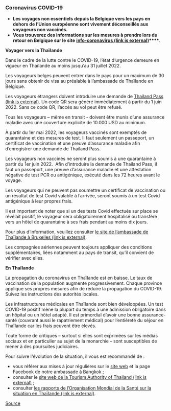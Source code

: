 ### **Coronavirus COVID-19**

*   **Les voyages non essentiels** **depuis la Belgique vers les pays en dehors de l’Union européenne sont vivement déconseillés aux voyageurs non vaccinés.**
*   **Vous trouverez des informations sur les mesures à prendre lors du retour en Belgique sur le site** **[info-coronavirus (link is external)](https://eur01.safelinks.protection.outlook.com/?url=http%3A%2F%2Fwww.info-coronavirus.be%2Ffr%2Fvoyages&data=04%7C01%7Cgaby.vrancken%40diplobel.fed.be%7C8362a5aa95d3424e863208da03573500%7C80153b30e434429bb41c0d47f9deec42%7C0%7C0%7C637825970330589053%7CUnknown%7CTWFpbGZsb3d8eyJWIjoiMC4wLjAwMDAiLCJQIjoiV2luMzIiLCJBTiI6Ik1haWwiLCJXVCI6Mn0%3D%7C3000&sdata=H7KT9j8CZZOJn0FNjWa8nTtkVOpA0burhA7Cq6R57HA%3D&reserved=0)****.** 

**Voyager vers la Thaïlande**

Dans le cadre de la lutte contre le COVID-19, l’état d’urgence demeure en vigueur en Thaïlande au moins jusqu’au 31 juillet 2022.

Les voyageurs belges peuvent entrer dans le pays pour un maximum de 30 jours sans obtenir de visa au préalable à l’ambassade de Thaïlande en Belgique.

Les voyageurs étrangers doivent introduire une demande de [Thailand Pass (link is external)](https://tp.consular.go.th/). Un code QR sera généré immédiatement à partir du 1 juin 2022. Sans ce code QR, l’accès au vol peut être refusé.

Tous les voyageurs – même en transit - doivent être munis d’une assurance maladie avec une couverture explicite de 10.000 USD au minimum.

À partir du 1er mai 2022, les voyageurs vaccinés sont exemptés de quarantaine et des mesures de test. Il faut seulement un passeport, un certificat de vaccination et une preuve d’assurance maladie afin d’enregistrer une demande de Thailand Pass.

Les voyageurs non vaccinés ne seront plus soumis à une quarantaine à partir du 1er juin 2022.  Afin d’introduire la demande de Thailand Pass, il faut un passeport, une preuve d’assurance maladie et une attestation négative de test PCR ou antigénique, exécuté dans les 72 heures avant le voyage.

Les voyageurs qui ne peuvent pas soumettre un certificat de vaccination ou un résultat de test Covid valable à l’arrivée, seront soumis à un test Covid antigénique à leur propres frais.

Il est important de noter que si un des tests Covid effectués sur place se révélait positif, le voyageur sera obligatoirement hospitalisé ou transféré vers un hôtel de quarantaine à ses frais pendant au moins dix jours.

Pour plus d’information, veuillez consulter [le site de l’ambassade de Thaïlande à Bruxelles (link is external)](https://www.thaiembassy.be/2020/07/09/application-for-certificate-of-entry-for-non-thai-nationals/?lang=en).

Les compagnies aériennes peuvent toujours appliquer des conditions supplémentaires, liées notamment au pays de transit, qu’il convient de vérifier avec elles.

**En Thaïlande**

La propagation du coronavirus en Thaïlande est en baisse. Le taux de vaccination de la population augmente progressivement. Chaque province applique ses propres mesures afin de réduire la propagation du COVID-19. Suivez les instructions des autorités locales.

Les infrastructures médicales en Thaïlande sont bien développées. Un test COVID-19 positif mène la plupart du temps à une admission obligatoire dans un hôpital ou un hôtel adapté. Il est primordial d’avoir une bonne assurance-santé (couvrant aussi le rapatriement médical) pour l’entièreté du séjour en Thaïlande car les frais peuvent être élevés.

Toute forme de critiques – surtout si elles sont exprimées sur les médias sociaux et en particulier au sujet de la monarchie – sont susceptibles de mener à des poursuites judiciaires.  

Pour suivre l'évolution de la situation, il vous est recommandé de :

*   vous référer aux mises à jour régulières sur le [site web](https://thailand.diplomatie.belgium.be/fr) et la page Facebook de notre ambassade à Bangkok ;
*   consulter le [site web de la Tourism Authority of Thailand (link is external)](https://www.tatnews.org/) ;
*   consulter [les rapports de l’Organisation Mondial de la Santé sur la situation en Thaïlande (link is external)](https://www.who.int/thailand/emergencies/novel-coronavirus-2019/situation-reports).

[Source](https://diplomatie.belgium.be/fr/Services/voyager_a_letranger/conseils_par_destination/thailande)